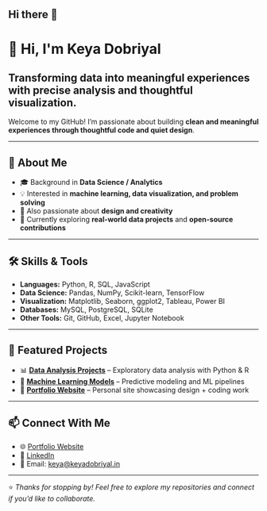 ## Hi there 👋

# 👋 Hi, I'm Keya Dobriyal  
## Transforming data into meaningful experiences with precise analysis and thoughtful visualization.
Welcome to my GitHub! I’m passionate about building **clean and meaningful experiences through thoughtful code and quiet design**.  

---

## 🚀 About Me  
- 🎓 Background in **Data Science / Analytics**  
- 💡 Interested in **machine learning, data visualization, and problem solving**  
- 🎨 Also passionate about **design and creativity**  
- 🌱 Currently exploring **real-world data projects** and **open-source contributions**  

---

## 🛠️ Skills & Tools  
- **Languages:** Python, R, SQL, JavaScript  
- **Data Science:** Pandas, NumPy, Scikit-learn, TensorFlow  
- **Visualization:** Matplotlib, Seaborn, ggplot2, Tableau, Power BI  
- **Databases:** MySQL, PostgreSQL, SQLite  
- **Other Tools:** Git, GitHub, Excel, Jupyter Notebook  

---

## 📂 Featured Projects  
- 📊 **[Data Analysis Projects](#)** – Exploratory data analysis with Python & R  
- 🤖 **[Machine Learning Models](#)** – Predictive modeling and ML pipelines  
- 🎨 **[Portfolio Website](#)** – Personal site showcasing design + coding work  

---

## 📫 Connect With Me  
- 🌐 [Portfolio Website](https://keyadobriyal.in)  
- 💼 [LinkedIn](https://www.linkedin.com/in/keyadobriyal)  
- 📧 Email: keya@keyadobriyal.in  

---

⭐️ *Thanks for stopping by! Feel free to explore my repositories and connect if you’d like to collaborate.*  
